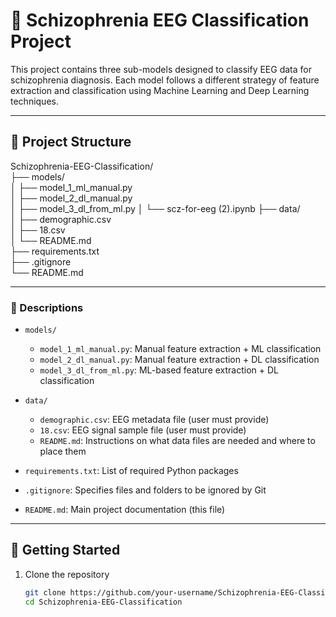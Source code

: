 # 🧠 Schizophrenia EEG Classification Project

This project contains three sub-models designed to classify EEG data for schizophrenia diagnosis. Each model follows a different strategy of feature extraction and classification using Machine Learning and Deep Learning techniques.

---

## 📁 Project Structure

Schizophrenia-EEG-Classification/  
├── models/  
│   ├── model_1_ml_manual.py  
│   ├── model_2_dl_manual.py  
│   ├── model_3_dl_from_ml.py
│   └── scz-for-eeg (2).ipynb 
├── data/  
│   ├── demographic.csv  
│   ├── 18.csv  
│   └── README.md  
├── requirements.txt  
├── .gitignore  
└── README.md

---

### 📄 Descriptions

- `models/`  
  - `model_1_ml_manual.py`: Manual feature extraction + ML classification  
  - `model_2_dl_manual.py`: Manual feature extraction + DL classification  
  - `model_3_dl_from_ml.py`: ML-based feature extraction + DL classification  

- `data/`  
  - `demographic.csv`: EEG metadata file (user must provide)  
  - `18.csv`: EEG signal sample file (user must provide)  
  - `README.md`: Instructions on what data files are needed and where to place them  

- `requirements.txt`: List of required Python packages  
- `.gitignore`: Specifies files and folders to be ignored by Git  
- `README.md`: Main project documentation (this file)

---

## 🚀 Getting Started

1. Clone the repository  
   ```bash
   git clone https://github.com/your-username/Schizophrenia-EEG-Classification.git
   cd Schizophrenia-EEG-Classification
